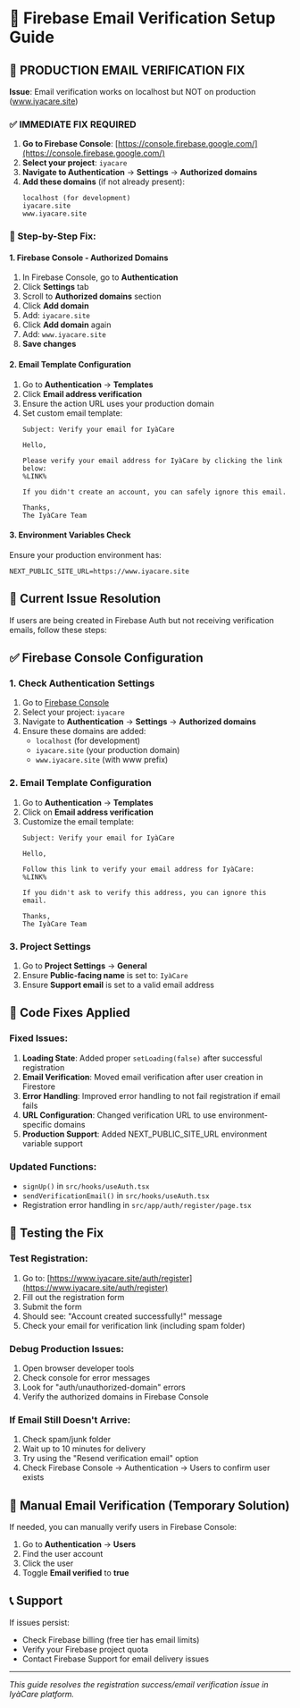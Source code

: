 # 📧 Firebase Email Verification Setup Guide

## 🚨 PRODUCTION EMAIL VERIFICATION FIX

**Issue**: Email verification works on localhost but NOT on production (www.iyacare.site)

### ✅ IMMEDIATE FIX REQUIRED

1. **Go to Firebase Console**: [https://console.firebase.google.com/](https://console.firebase.google.com/)
2. **Select your project**: `iyacare`
3. **Navigate to Authentication** → **Settings** → **Authorized domains**
4. **Add these domains** (if not already present):
   ```
   localhost (for development)
   iyacare.site
   www.iyacare.site
   ```

### 🔧 Step-by-Step Fix:

#### 1. Firebase Console - Authorized Domains
1. In Firebase Console, go to **Authentication**
2. Click **Settings** tab
3. Scroll to **Authorized domains** section
4. Click **Add domain**
5. Add: `iyacare.site`
6. Click **Add domain** again
7. Add: `www.iyacare.site`
8. **Save changes**

#### 2. Email Template Configuration
1. Go to **Authentication** → **Templates**
2. Click **Email address verification**
3. Ensure the action URL uses your production domain
4. Set custom email template:
   ```
   Subject: Verify your email for IyàCare
   
   Hello,
   
   Please verify your email address for IyàCare by clicking the link below:
   %LINK%
   
   If you didn't create an account, you can safely ignore this email.
   
   Thanks,
   The IyàCare Team
   ```

#### 3. Environment Variables Check
Ensure your production environment has:
```env
NEXT_PUBLIC_SITE_URL=https://www.iyacare.site
```

## 🚨 Current Issue Resolution

If users are being created in Firebase Auth but not receiving verification emails, follow these steps:

## ✅ Firebase Console Configuration

### 1. Check Authentication Settings
1. Go to [Firebase Console](https://console.firebase.google.com/)
2. Select your project: `iyacare`
3. Navigate to **Authentication** → **Settings** → **Authorized domains**
4. Ensure these domains are added:
   - `localhost` (for development)
   - `iyacare.site` (your production domain)
   - `www.iyacare.site` (with www prefix)

### 2. Email Template Configuration
1. Go to **Authentication** → **Templates**
2. Click on **Email address verification**
3. Customize the email template:
   ```
   Subject: Verify your email for IyàCare
   
   Hello,
   
   Follow this link to verify your email address for IyàCare:
   %LINK%
   
   If you didn't ask to verify this address, you can ignore this email.
   
   Thanks,
   The IyàCare Team
   ```

### 3. Project Settings
1. Go to **Project Settings** → **General**
2. Ensure **Public-facing name** is set to: `IyàCare`
3. Ensure **Support email** is set to a valid email address

## 🔧 Code Fixes Applied

### Fixed Issues:
1. **Loading State**: Added proper `setLoading(false)` after successful registration
2. **Email Verification**: Moved email verification after user creation in Firestore
3. **Error Handling**: Improved error handling to not fail registration if email fails
4. **URL Configuration**: Changed verification URL to use environment-specific domains
5. **Production Support**: Added NEXT_PUBLIC_SITE_URL environment variable support

### Updated Functions:
- `signUp()` in `src/hooks/useAuth.tsx`
- `sendVerificationEmail()` in `src/hooks/useAuth.tsx` 
- Registration error handling in `src/app/auth/register/page.tsx`

## 🧪 Testing the Fix

### Test Registration:
1. Go to: [https://www.iyacare.site/auth/register](https://www.iyacare.site/auth/register)
2. Fill out the registration form
3. Submit the form
4. Should see: "Account created successfully!" message
5. Check your email for verification link (including spam folder)

### Debug Production Issues:
1. Open browser developer tools
2. Check console for error messages
3. Look for "auth/unauthorized-domain" errors
4. Verify the authorized domains in Firebase Console

### If Email Still Doesn't Arrive:
1. Check spam/junk folder
2. Wait up to 10 minutes for delivery
3. Try using the "Resend verification email" option
4. Check Firebase Console → Authentication → Users to confirm user exists

## 🔧 Manual Email Verification (Temporary Solution)

If needed, you can manually verify users in Firebase Console:
1. Go to **Authentication** → **Users**
2. Find the user account
3. Click the user
4. Toggle **Email verified** to **true**

## 📞 Support

If issues persist:
- Check Firebase billing (free tier has email limits)
- Verify your Firebase project quota
- Contact Firebase Support for email delivery issues

---

*This guide resolves the registration success/email verification issue in IyàCare platform.* 